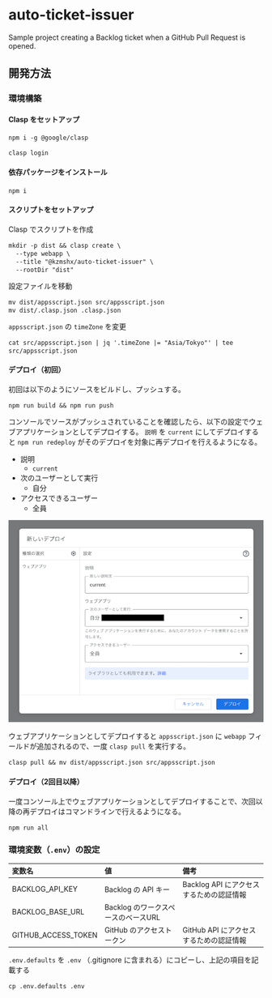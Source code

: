 # auto-ticket-issuer

Sample project creating a Backlog ticket when a GitHub Pull Request is opened.

## 開発方法

### 環境構築

#### Clasp をセットアップ

```shell
npm i -g @google/clasp
```

```shell
clasp login
```

#### 依存パッケージをインストール

```shell
npm i
```

#### スクリプトをセットアップ

Clasp でスクリプトを作成

```shell
mkdir -p dist && clasp create \
  --type webapp \
  --title "@kzmshx/auto-ticket-issuer" \
  --rootDir "dist"
```

設定ファイルを移動

```shell
mv dist/appsscript.json src/appsscript.json
mv dist/.clasp.json .clasp.json
```

`appsscript.json` の `timeZone` を変更

```shell
cat src/appsscript.json | jq '.timeZone |= "Asia/Tokyo"' | tee src/appsscript.json
```

#### デプロイ（初回）

初回は以下のようにソースをビルドし、プッシュする。

```shell
npm run build && npm run push
```

コンソールでソースがプッシュされていることを確認したら、以下の設定でウェブアプリケーションとしてデプロイする。
`説明` を `current` にしてデプロイすると `npm run redeploy` がそのデプロイを対象に再デプロイを行えるようになる。

- 説明
    - `current`
- 次のユーザーとして実行
    - 自分
- アクセスできるユーザー
    - 全員

![コンソールから新しいデプロイを作成](docs/images/deploy-appsscript-via-console.png)

ウェブアプリケーションとしてデプロイすると `appsscript.json` に `webapp` フィールドが追加されるので、一度 `clasp pull` を実行する。

```shell
clasp pull && mv dist/appsscript.json src/appsscript.json
```

#### デプロイ（2回目以降）

一度コンソール上でウェブアプリケーションとしてデプロイすることで、次回以降の再デプロイはコマンドラインで行えるようになる。

```shell
npm run all
```

### 環境変数（`.env`）の設定

| 変数名                 | 値                       | 備考                         |
|:--------------------|:------------------------|:---------------------------|
| BACKLOG_API_KEY     | Backlog の API キー        | Backlog API にアクセスするための認証情報 |
| BACKLOG_BASE_URL    | Backlog のワークスペースのベースURL |                            |
| GITHUB_ACCESS_TOKEN | GitHub のアクセストークン        | GitHub API にアクセスするための認証情報  |

`.env.defaults` を `.env` （.gitignore に含まれる）にコピーし、上記の項目を記載する

```shell
cp .env.defaults .env
```
